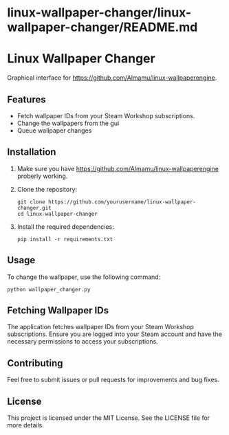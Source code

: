 # linux-wallpaper-changer/linux-wallpaper-changer/README.md

# Linux Wallpaper Changer

Graphical interface for https://github.com/Almamu/linux-wallpaperengine.

## Features

- Fetch wallpaper IDs from your Steam Workshop subscriptions.
- Change the wallpapers from the gui
- Queue wallpaper changes


## Installation
1. Make sure you have https://github.com/Almamu/linux-wallpaperengine proberly working.
   
2. Clone the repository:
   ```
   git clone https://github.com/yourusername/linux-wallpaper-changer.git
   cd linux-wallpaper-changer
   ```

3. Install the required dependencies:
   ```
   pip install -r requirements.txt
   ```

## Usage

To change the wallpaper, use the following command:

```
python wallpaper_changer.py
```


## Fetching Wallpaper IDs

The application fetches wallpaper IDs from your Steam Workshop subscriptions. Ensure you are logged into your Steam account and have the necessary permissions to access your subscriptions.

## Contributing

Feel free to submit issues or pull requests for improvements and bug fixes.

## License

This project is licensed under the MIT License. See the LICENSE file for more details.

